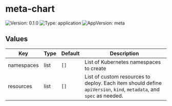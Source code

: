 # meta-chart

![Version: 0.1.0](https://img.shields.io/badge/Version-0.1.0-informational?style=flat) ![Type: application](https://img.shields.io/badge/Type-application-informational?style=flat) ![AppVersion: meta](https://img.shields.io/badge/AppVersion-meta-informational?style=flat)

## Values

| Key | Type | Default | Description |
|-----|------|---------|-------------|
| namespaces | list | `[]` | List of Kubernetes namespaces to create |
| resources | list | `[]` | List of custom resources to deploy. Each item should define `apiVersion`, `kind`, `metadata`, and `spec` as needed. |

